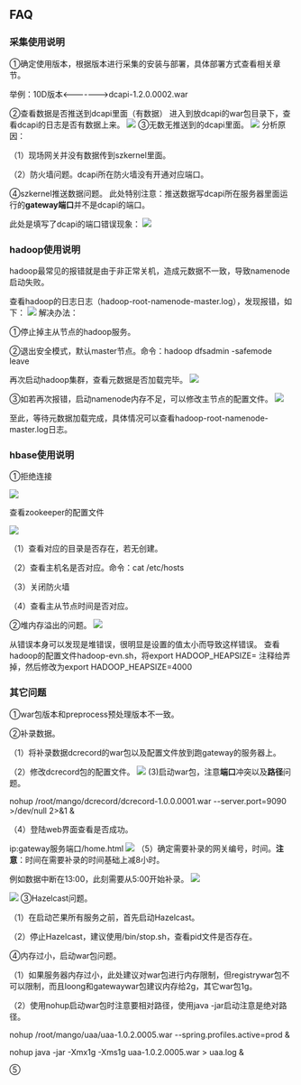 ## FAQ

### 采集使用说明
①确定使用版本，根据版本进行采集的安装与部署，具体部署方式查看相关章节。


举例：10D版本<------->dcapi-1.2.0.0002.war

②查看数据是否推送到dcapi里面（有数据）
进入到放dcapi的war包目录下，查看dcapi的日志是否有数据上来。
![](./images/1.jpg)
③无数无推送到的dcapi里面。
![](./images/2.jpg)
分析原因：

（1）现场网关并没有数据传到szkernel里面。

（2）防火墙问题。dcapi所在防火墙没有开通对应端口。

④szkernel推送数据问题。
此处特别注意：推送数据写dcapi所在服务器里面运行的**gateway端口**并不是dcapi的端口。

此处是填写了dcapi的端口错误现象：
![](./images/3.jpg)

### hadoop使用说明
hadoop最常见的报错就是由于非正常关机，造成元数据不一致，导致namenode启动失败。

查看hadoop的日志日志（hadoop-root-namenode-master.log），发现报错，如下：
![](./images/4.jpg)
解决办法：

①停止掉主从节点的hadoop服务。

②退出安全模式，默认master节点。命令：hadoop dfsadmin -safemode leave

再次启动hadoop集群，查看元数据是否加载完毕。
![](./images/5.jpg)

③如若再次报错，启动namenode内存不足，可以修改主节点的配置文件。
![](./images/6.jpg)

至此，等待元数据加载完成，具体情况可以查看hadoop-root-namenode-master.log日志。
### hbase使用说明
①拒绝连接

![](./images/7.jpg)

查看zookeeper的配置文件

![](./images/8.jpg)

（1）查看对应的目录是否存在，若无创建。

（2）查看主机名是否对应。命令：cat /etc/hosts

（3）关闭防火墙

（4）查看主从节点时间是否对应。

②堆内存溢出的问题。
![](./images/9.jpg)

从错误本身可以发现是堆错误，很明显是设置的值太小而导致这样错误。
查看hadoop的配置文件hadoop-evn.sh，将export HADOOP_HEAPSIZE= 注释给弄掉，然后修改为export HADOOP_HEAPSIZE=4000
### 其它问题
①war包版本和preprocess预处理版本不一致。

②补录数据。

（1）将补录数据dcrecord的war包以及配置文件放到跑gateway的服务器上。

（2）修改dcrecord包的配置文件。
![](./images/10.png)
(3)启动war包，注意**端口**冲突以及**路径**问题。

nohup /root/mango/dcrecord/dcrecord-1.0.0.0001.war --server.port=9090 >/dev/null 2>&1 &

（4）登陆web界面查看是否成功。

ip:gateway服务端口/home.html
![](./images/11.png)
（5）确定需要补录的网关编号，时间。**注意**：时间在需要补录的时间基础上减8小时。

  例如数据中断在13:00，此刻需要从5:00开始补录。
![](./images/12.png)

![](./images/13.png)
③Hazelcast问题。

（1）在启动芒果所有服务之前，首先启动Hazelcast。

（2）停止Hazelcast，建议使用/bin/stop.sh，查看pid文件是否存在。

④内存过小，启动war包问题。

（1）如果服务器内存过小，此处建议对war包进行内存限制，但registrywar包不可以限制，而且loong和gatewaywar包建议内存给2g，其它war包1g。

（2）使用nohup启动war包时注意要相对路径，使用java -jar启动注意是绝对路径。

nohup /root/mango/uaa/uaa-1.0.2.0005.war --spring.profiles.active=prod  &

nohup java -jar -Xmx1g -Xms1g uaa-1.0.2.0005.war > uaa.log &

⑤